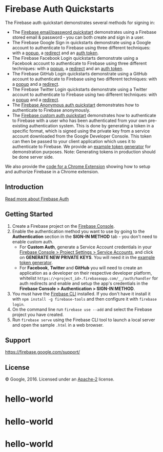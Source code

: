 Firebase Auth Quickstarts
=============================

The Firebase auth quickstart demonstrates several methods for signing in:

 - The [Firebase email/password quickstart](email.html) demonstrates using a Firebase stored email & password - you can both create and sign in a user.
 - The Firebase Google Sign in quickstarts demonstrate using a Google account to authenticate to Firebase using three different techniques: with a [popup](google-popup.html), a [redirect](google-redirect.html) and an [auth token](google-credentials.html).
 - The Firebase Facebook Login quickstarts demonstrate using a Facebook account to authenticate to Firebase using three different techniques: with a [popup](facebook-popup.html), a [redirect](facebook-redirect.html) and an [auth token](facebook-credentials.html).
 - The Firebase GitHub Login quickstarts demonstrate using a GitHub account to authenticate to Firebase using two different techniques: with a [popup](github-popup.html) and a [redirect](github-redirect.html).
 - The Firebase Twitter Login quickstarts demonstrate using a Twitter account to authenticate to Firebase using two different techniques: with a [popup](twitter-popup.html) and a [redirect](twitter-redirect.html).
 - The [Firebase Anonymous auth quickstart](anon.html) demonstrates how to authenticate to Firebase anonymously.
 - The [Firebase custom auth quickstart](customauth.html) demonstrates how to authenticate to Firebase with a user who has been authenticated from your own pre-existing authentication system. This is done by generating a token in a specific format, which is signed using the private key from a service account downloaded from the Google Developer Console. This token can then be passed to your client application which uses it to authenticate to Firebase. We provide an [example token generator](exampletokengenerator/auth.html) for demonstration purposes. Note: Generating tokens in production should be done server side.

We also provide the [code for a Chrome Extension](chromeextension) showing how to setup and authorize Firebase in a Chrome extension.

Introduction
------------

[Read more about Firebase Auth](https://firebase.google.com/docs/auth/)

Getting Started
---------------

 1. Create a Firebase project on the [Firebase Console](https://console.firebase.google.com).
 1. Enable the authentication method you want to use by going to the **Authentication** section in the **SIGN-IN METHOD** tab - you don't need to enable custom auth.
     - For **Custom Auth**, generate a Service Account credentials in your [Firebase Console > Project Settings > Service Accounts](https://console.firebase.google.com/project/_/settings/serviceaccounts/adminsdk), and click on **GENERATE NEW PRIVATE KEYS**. You will need it in the [example token generator](exampletokengenerator/auth.html).
     - For **Facebook**, **Twitter** and **GitHub** you will need to create an application as a developer on their respective developer platform, whitelist `https://<project_id>.firebaseapp.com/__/auth/handler` for auth redirects and enable and setup the app's credentials in the **Firebase Console > Authentication > SIGN-IN METHOD**.
 1. You must have the [Firebase CLI](https://firebase.google.com/docs/cli/) installed. If you don't have it install it with `npm install -g firebase-tools` and then configure it with `firebase login`.
 1. On the command line run `firebase use --add` and select the Firebase project you have created.
 1. Run `firebase serve` using the Firebase CLI tool to launch a local server and open the sample `.html` in a web browser.

Support
-------

https://firebase.google.com/support/

License
-------

© Google, 2016. Licensed under an [Apache-2](../LICENSE) license.
# hello-world
# hello-world
# hello-world
